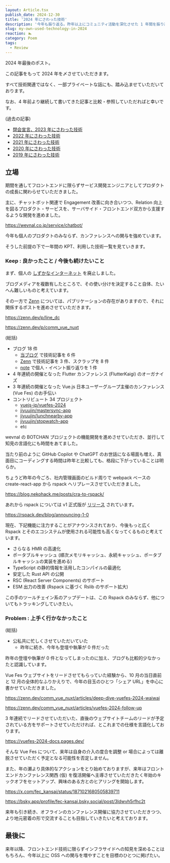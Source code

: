 ```yaml
---
layout: Article.tsx
publish_date: 2024-12-30
title: '2024 年にさわった技術'
description: '今年も振り返る。昨年以上にコミュニティ活動を深化させた 1 年間を振り返る。'
slug: my-own-used-technology-in-2024
reaction: 🏊
category: Poem
tags:
  - Review
---
```


2024 年最後のポスト。

この記事をもって 2024 年を〆させていただきます。

すべて技術関連ではなく、一部プライベートな話にも、踏み込ませていただいております。

なお、4 年前より継続して書いてきた記事と比較・参照していただればと幸いです。

(過去の記事)

- [閉会宣言、2023 年にさわった技術](https://blog.nekohack.me/posts/my-own-used-technology-in-2023)
- [2022 年にさわった技術](https://blog.nekohack.me/posts/my-own-used-technology-in-2022)
- [2021 年にさわった技術](https://blog.nekohack.me/posts/my-own-used-technology-in-2021)
- [2020 年にさわった技術](https://blog.nekohack.me/posts/my-own-used-technology-in-2020)
- [2019 年にさわった技術](https://blog.nekohack.me/posts/my-own-used-technology-in-2019)

## 立場

期間を通してフロントエンドに限らずサービス開発エンジニアとしてプロダクトの成長に関わらせていただきました。

主に、チャットボット関連で Engagement 改善に向き合いつつ、Relation 向上を図るプロダクト・サービスを、サーバサイド・フロントエンド双方から支援するような開発を進めました。

https://wevnal.co.jp/service/chatbot/

今年も個人のプロダクトのみならず、カンファレンスへの関与を強めています。

そうした前提の下で一年間の KPT、利用した技術一覧を見ていきます。

### Keep : 良かったこと / 今後も続けたいこと

まず、個人の [しずかなインターネット](https://sizu.me/) を廃止しました。

ブログメディアを複数有したところで、その使い分けを決定すること自体、たいへん難しいものと考えています。

その一方で [Zenn](https://zenn.dev/) については、パブリケーションの存在がありますので、それに関係するポストを進めさせていただきます。

https://zenn.dev/p/line_dc

https://zenn.dev/p/comm_vue_nuxt

(総括)

- ブログ 18 件
  - [当ブログ](https://blog.nekohack.me/) で技術記事を 6 件
  - [Zenn](https://zenn.dev/) で技術記事を 3 件、スクラップを 8 件
  - [note](https://note.com/) で個人・イベント振り返りを 1 件
- 4 年連続の開催となった Flutter カンファレンス (FlutterKaigi) のオーガナイズ
- 3 年連続の開催となった Vue.js 日本ユーザーグループ主催のカンファレンス (Vue Fes) のお手伝い
- コントリビュート 34 プロジェクト
  - [vuejs-jp/vuefes-2024](https://github.com/vuejs-jp/vuefes-2024)
  - [jiyuujin/mastersync-app](https://github.com/jiyuujin/mastersync-app)
  - [jiyuujin/lunchnearby-app](https://github.com/jiyuujin/lunchnearby-app)
  - [jiyuujin/stopwatch-app](https://github.com/jiyuujin/lunchnearby-app)
  - etc

wevnal の BOTCHAN プロジェクトの機能開発を進めさせていただき、並行して知見の言語化にも時間をあてました。

当たり前のように GitHub Copilot や ChatGPT のお世話になる場面も増え、真面目にコーディングする時間は昨年と比較しても、格段に下がっていることは明らか。

ちょうど昨年の今ごろ、社内管理画面のビルド周りで webpack ベースの create-react-app から rspack へリプレースさせていただきました。

https://blog.nekohack.me/posts/cra-to-rspack/

あれから rspack については v1 正式版が [リリース](https://rspack.dev/blog/announcing-1-0) されています。

https://rspack.dev/blog/announcing-1-0

現在、下記機能に注力することがアナウンスされており、今後もっと広く Rspack とそのエコシステムが使用される可能性も高くなってくるものと考えています。

- さらなる HMR の高速化
- ポータブルキャッシュ (順次メモリキャッシュ、永続キャッシュ、ポータブルキャッシュの実装を進める)
- TypeScript の静的情報を活用したコンパイルの最適化
- 安定した Rust API の公開
- RSC (React Server Components) のサポート
- ESM 出力の改善 (Rspack に基づく Rslib のサポート拡大)

この手のツールチェイン系のアップデートは、この Rspack のみならず、他についてもトラッキングしていきたい。

### Problem : 上手く行かなかったこと

(総括)

- 公私共に忙しくさせていただいていた
  - 昨年に続き、今年も登壇や執筆が 0 件だった

昨年の登壇や執筆が 0 件となってしまったのに加え、ブログも比較的少なかったと認識しています。

Vue Fes ウェブサイトをリードさせてもらっていた経験から、10 月の当日直前と 12 月の全体的なふりかえりで、今年の目玉のひとつ「シェア URL」を中心に書かせていただきました。

https://zenn.dev/comm_vue_nuxt/articles/deep-dive-vuefes-2024-waiwai

https://zenn.dev/comm_vue_nuxt/articles/vuefes-2024-follow-up

3 年連続でリードさせていただいた、直後のウェブサイトチームのリードが予定されている方をサポートさせていただければ、とこれまでの仕様を言語化しております。

https://vuefes-2024-docs.pages.dev/

そんな Vue Fes について、来年は自身の介入の度合を調整 or 場合によっては離脱させていただく予定となる可能性を否定しません。

また、年の瀬より具体的なアクションをとり始めておりますが、来年はフロントエンドカンファレンス関西 (仮) を復活開催へ主導させていただきたく年始のキックオフをセットアップ、興味のある方とのヒアリングを開始します。

https://x.com/fec_kansai/status/1871021680505839711

https://bsky.app/profile/fec-kansai.bsky.social/post/3ldwvh5rfhc2t

来年も引き続き、オフラインのカンファレンス開催に協力させていただきつつ、より地元密着の形で交流することも目指していきたいと考えております。

## 最後に

来年以降、フロントエンド技術に限らずインフラサイドへの知見を深めることはもちろん、今年以上に OSS への関与を増やすことを目標のひとつに掲げたい。
